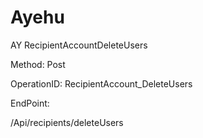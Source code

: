 #     Ayehu


AY RecipientAccountDeleteUsers

Method: Post

OperationID: RecipientAccount_DeleteUsers

EndPoint:

/Api/recipients/deleteUsers
